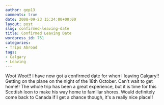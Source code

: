```yaml
---
author: gep13
comments: true
date: 2008-09-23 15:24:00+00:00
layout: post
slug: confirmed-leaving-date
title: Confirmed Leaving Date
wordpress_id: 751
categories:
- Trips Abroad
tags:
- Calgary
- Leaving
---
```


Woot Woot!! I have now got a confirmed date for when I leaving Calgary!! Getting on the plane on the night of the 18th October. Can't wait to get home!! The whole trip has been a great experience, but it is time for this Scottish loon to make his way home to familiar shores. Would definitely come back to Canada if I get a chance though, it's a really nice place!!
